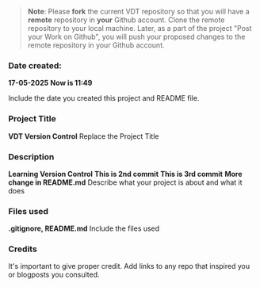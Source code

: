 >**Note**: Please **fork** the current VDT repository so that you will have a **remote** repository in **your** Github account. Clone the remote repository to your local machine. Later, as a part of the project "Post your Work on Github", you will push your proposed changes to the remote repository in your Github account.

### Date created:
**17-05-2025**
**Now is 11:49**

Include the date you created this project and README file.

### Project Title
**VDT Version Control**
Replace the Project Title

### Description
**Learning Version Control**
**This is 2nd commit**
**This is 3rd commit**
**More change in README.md**
Describe what your project is about and what it does

### Files used
**.gitignore, README.md**
Include the files used

### Credits
It's important to give proper credit. Add links to any repo that inspired you or blogposts you consulted.

